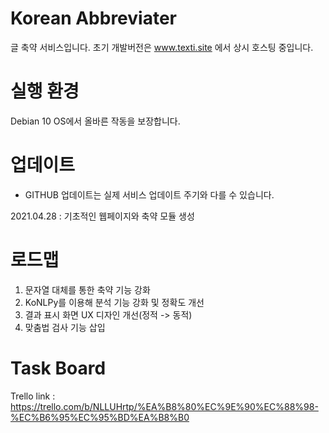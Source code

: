 # Korean Abbreviater
글 축약 서비스입니다. 초기 개발버전은 www.texti.site 에서 상시 호스팅 중입니다.

# 실행 환경
Debian 10 OS에서 올바른 작동을 보장합니다.

# 업데이트
* GITHUB 업데이트는 실제 서비스 업데이트 주기와 다를 수 있습니다.

2021.04.28 : 기초적인 웹페이지와 축약 모듈 생성

# 로드맵
1. 문자열 대체를 통한 축약 기능 강화
2. KoNLPy를 이용해 분석 기능 강화 및 정확도 개선
3. 결과 표시 화면 UX 디자인 개선(정적 -> 동적)
4. 맞춤법 검사 기능 삽입

# Task Board
Trello link : https://trello.com/b/NLLUHrtp/%EA%B8%80%EC%9E%90%EC%88%98-%EC%B6%95%EC%95%BD%EA%B8%B0
